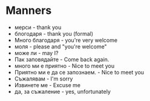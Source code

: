 # Manners

- мерси - thank you
- блогодаря - thank you (formal)
- Много благодаря - you're very welcome
- моля - please and "you're welcome"
- може ли - may I?
- Пак заповядайте - Come back again.
- много ми е приятно - Nice to meet you
- Приятно ми е да се запознаем. - Nice to meet you
- Съжалявам - I'm sorry
- Извинете ме - Excuse me
- да, за съжаление - yes, unfortunately
